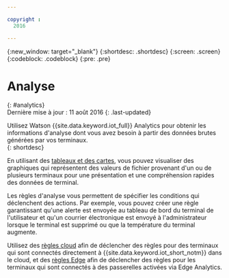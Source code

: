 ```yaml
---

copyright :
  2016

---
```


{:new_window: target="\_blank"}
{:shortdesc: .shortdesc}
{:screen: .screen}
{:codeblock: .codeblock}
{:pre: .pre}


# Analyse
{: #analytics}  
Dernière mise à jour : 11 août 2016
{: .last-updated}

Utilisez Watson {{site.data.keyword.iot_full}} Analytics pour obtenir les informations d'analyse dont vous avez besoin à partir des données brutes générées par vos terminaux.   
{: shortdesc}

En utilisant des [tableaux et des cartes](data_visualization.html), vous pouvez visualiser des graphiques qui représentent des valeurs de fichier provenant d'un ou de plusieurs terminaux pour une présentation et une compréhension rapides des données de terminal. 

Les règles d'analyse vous permettent de spécifier les conditions qui déclenchent des actions. Par exemple, vous pouvez créer une règle garantissant qu'une alerte est envoyée au tableau de bord du terminal de l'utilisateur et qu'un courrier électronique est envoyé à l'administrateur lorsque le terminal est supprimé ou que la température du terminal augmente. 

Utilisez des [règles cloud](cloud_analytics.html) afin de déclencher des règles pour des terminaux qui sont connectés directement à {{site.data.keyword.iot_short_notm}} dans le cloud, et des [règles Edge](edge_analytics.html) afin de déclencher des règles pour les terminaux qui sont connectés à des passerelles activées via Edge Analytics. 
